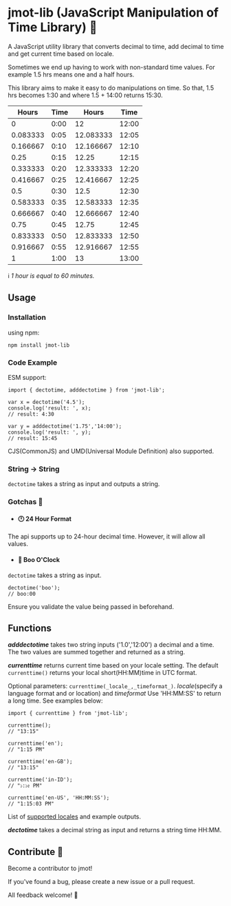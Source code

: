 # jmot-lib (JavaScript Manipulation of Time Library) :milky_way:

A JavaScript utility library that converts decimal to time, add decimal to time and get current time based on locale.

Sometimes we end up having to work with non-standard time values. For example 1.5 hrs means one and a half hours.

This library aims to make it easy to do manipulations on time.  So that, 1.5 hrs becomes 1:30 and where 1.5 + 14:00 returns 15:30.


| Hours    | Time | Hours     | Time  |
|----------|------|-----------|-------|
|        0 | 0:00 |        12 | 12:00 |
| 0.083333 | 0:05 | 12.083333 | 12:05 |
| 0.166667 | 0:10 | 12.166667 | 12:10 |
|     0.25 | 0:15 |     12.25 | 12:15 |
| 0.333333 | 0:20 | 12.333333 | 12:20 |
| 0.416667 | 0:25 | 12.416667 | 12:25 |
|      0.5 | 0:30 |      12.5 | 12:30 |
| 0.583333 | 0:35 | 12.583333 | 12:35 |
| 0.666667 | 0:40 | 12.666667 | 12:40 |
|     0.75 | 0:45 |     12.75 | 12:45 |
| 0.833333 | 0:50 | 12.833333 | 12:50 |
| 0.916667 | 0:55 | 12.916667 | 12:55 |
|        1 | 1:00 |        13 | 13:00 |

:information_source: *1 hour is equal to 60 minutes.*

## Usage

### Installation

using npm:

`npm install jmot-lib`

### Code Example

ESM support:

    import { dectotime, adddectotime } from 'jmot-lib';

    var x = dectotime('4.5');
    console.log('result: ', x);
    // result: 4:30

    var y = adddectotime('1.75','14:00');
    console.log('result: ', y);
    // result: 15:45


CJS(CommonJS) and UMD(Universal Module Definition) also supported.

### String -> String

`dectotime` takes a string as input and outputs a string.


### Gotchas :facepunch:

- #### :clock12: 24 Hour Format
The api supports up to 24-hour decimal time.  However, it will allow all values.

- #### :ghost: Boo O'Clock
`dectotime` takes a string as input. 

    dectotime('boo');
    // boo:00

Ensure you validate the value being passed in beforehand.

## Functions

***adddectotime*** takes two string inputs ('1.0','12:00') a decimal and a time. The two values are summed together and returned as a string.

***currenttime*** returns current time based on your locale setting. The default `currenttime()` returns your local short(HH:MM)time in UTC format. 

Optional parameters: `currenttime(_locale_,_timeformat_)`. _locale_(specify a language format and or location) and _timeformat_ Use 'HH:MM:SS' to return a long time.  See examples below:

    import { currenttime } from 'jmot-lib';

    currenttime();
    // "13:15"

    currenttime('en');
    // "1:15 PM"

    currenttime('en-GB');
    // "13:15"

    currenttime('in-ID');
    // "১:১৫ PM"

    currenttime('en-US', 'HH:MM:SS');
    // "1:15:03 PM"

List of [supported locales](https://github.com/saSinclair/jmot-lib/tree/main/docs/locales.md) and example outputs.

***dectotime*** takes a decimal string as input and returns a string time HH:MM.



## Contribute :purple_heart:

Become a contributor to jmot!

If you've found a bug, please create a new issue or a pull request.

All feedback welcome! :raising_hand:

